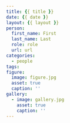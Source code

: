 ```yaml
---
title: {{ title }}
date: {{ date }}
layout: {{ layout }}
person:
  first_name: First
  last_name: Last
  role: role
  url: url
categories:
  - people
tags:
figure:
  image: figure.jpg
  asset: true
  caption: ''
gallery:
  - image: gallery.jpg
    asset: true
    caption: ''
---
```


<!-- more -->
